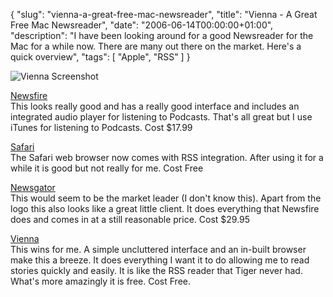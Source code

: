 {
  "slug": "vienna-a-great-free-mac-newsreader",
  "title": "Vienna - A Great Free Mac Newsreader",
  "date": "2006-06-14T00:00:00+01:00",
  "description": "I have been looking around for a good Newsreader for the Mac for a while now. There are many out there on the market. Here's a quick overview",
  "tags": [
    "Apple",
    "RSS"
  ]
}

![Vienna Screenshot][1]

[Newsfire][2]  
This looks really good and has a really good interface and includes an integrated audio player for listening to Podcasts. That's all great but I use iTunes for listening to Podcasts. Cost $17.99

[Safari][3]  
The Safari web browser now comes with RSS integration. After using it for a while it is good but not really for me. Cost Free

[Newsgator][4]  
This would seem to be the market leader (I don't know this). Apart from the logo this also looks like a great little client. It does everything that Newsfire does and comes in at a still reasonable price. Cost $29.95

[Vienna][5]  
This wins for me. A simple uncluttered interface and an in-built browser make this a breeze. It does everything I want it to do allowing me to read stories quickly and easily. It is like the RSS reader that Tiger never had. What's more amazingly it is free. Cost Free.

[1]: https://shapeshed.com/images/articles/vienna.jpg 
[2]: http://www.newsfirerss.com/
[3]: http://www.apple.com/macosx/features/safari/
[4]: http://www.newsgator.com/Home.aspx
[5]: http://vienna-rss.sourceforge.net/vienna2.html
